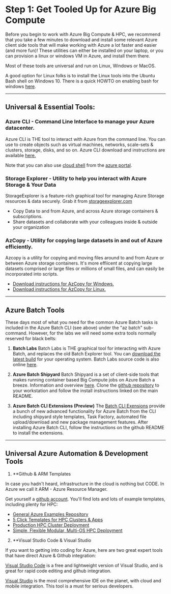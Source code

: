 # Step 1: Get Tooled Up for Azure Big Compute #

Before you begin to work with Azure Big Compute & HPC, we recommend that you take a few minutes to download and install some relevant Azure client side tools that will make working with Azure a lot faster and easier (and more fun)! These utilities can either be installed on your laptop, or you can provision a  linux or windows VM in Azure, and install them there. 

Most of these tools are universal and run on Linux, Windows or MacOS. 

A good option for Linux folks is to install the Linux tools into the Ubuntu Bash shell on Windows 10. There is a quick HOWTO on enabling bash for windows <a href="https://www.windowscentral.com/how-install-bash-shell-command-line-windows-10">here</a>.
***
## Universal & Essential Tools: 

### Azure CLI - Command Line Interface to manage your Azure datacenter. 

Azure CLI is THE tool to interact with Azure from the command line. You can use to create objects such as virtual machines, networks, scale-sets & clusters, storage, disks, and so on. Azure CLI download and instructions are available <a href="https://docs.microsoft.com/en-us/cli/azure/install-azure-cli">here.</a>

Note that you can also use <a href="https://azure.microsoft.com/en-us/features/cloud-shell/">cloud shell</a> from the <a href="https://portal.azure.com">azure portal</a>.

### Storage Explorer - Utility to help you interact with Azure Storage & Your Data

StorageExplorer is a feature-rich graphical tool for managing Azure Storage resources & data securely. Grab it from <a href="http://storageexplorer.com">storageexplorer.com</a>

* Copy Data to and from Azure, and across Azure storage containers & subscriptions. 
* Share datasets and collaborate with your colleagues inside & outside your organization

### AzCopy - Utility for copying large datasets in and out of Azure efficiently. 
Azcopy is a utility for copying and moving files around to and from Azure or between Azure storage containers. It's more effiicent at copying large datasets comprised or large files or millions of small files, and can easily be incorporated into scripts. 

* <a href="https://docs.microsoft.com/en-us/azure/storage/storage-use-azcopy">Download instructions for AzCopy for Windows.</a>
* <a href="https://docs.microsoft.com/en-us/azure/storage/storage-use-azcopy-linux">Download instructions for AzCopy for Linux.</a>

***
## Azure Batch Tools

These days most of what you need for the common Azure Batch tasks is included in the Azure Batch CLI (see above) under the "az batch" sub-command. However, for the labs we will need some extra tools normally reserved for black belts: 

1) **Batch Labs**
Batch Labs is THE graphical tool for interacting with Azure Batch, and replaces the old Batch Explorer tool. You can <a href="https://azure.github.io/BatchLabs/">download the latest build</a> for your operating system. Batch Labs source code is also online <a href="https://github.com/Azure/BatchLabs">here</a>.

2) **Azure Batch Shipyard**
Batch Shipyard is a set of client-side tools that makes running container based Big Compute jobs on Azure Batch a breeze. Information and overview <a href="https://azure.github.io/batch-shipyard">here</a>. Clone the <a href="https://github.com/Azure/batch-shipyard">github repository</a> to your workstation and follow the install instructions linked on the main README. 

3) **Azure Batch CLI Extensions (Preview)**
The <a href="https://github.com/Azure/azure-batch-cli-extensions">Batch CLI Exensions</a> provide a bunch of new advanced functionality for Azure Batch from the CLI including shipyard style templates, Task Factory, automated file upload/download and new package management features. After installing Azure Batch CLI, follow the instructions on the github README to install the extensions. 

***

## Universal Azure Automation & Development Tools
1) **Github & ARM Templates

In case you hadn't heard, infrastructure in the cloud is nothing but CODE. In Azure we call it ARM - Azure Resource Manager. 

Get yourself a <a href="https://github.com/join">github account</a>. You'll find lots and lots of example templates, including plenty for HPC: 

* <a href="https://github.com/Azure/AzureStack-QuickStart-Templates">General Azure Examples Repository</a>
* <a href="https://github.com/tanewill/5clickTemplates">5 Click Templates for HPC Clusters & Apps</a>
* <a href="https://github.com/xpillons/azure-hpc/tree/master/Compute-Grid-Infra">Production HPC Cluster Deployment</a>
* <a href="https://github.com/mkiernan/FlexHPC">Simple, Flexible Modular, Multi-OS HPC Deployment</a>


2) **Visual Studio Code & Visual Studio

If you want to getting into coding for Azure, here are two great expert tools that have direct Azure & Github integration: 

<a href="https://code.visualstudio.com/">Visual Studio Code</a> is a free and lightweight version of Visual Studio, and is great for rapid code editing and github integration.  

<a href="https://www.visualstudio.com/">Visual Studio</a> is the most comprehensive IDE on the planet, with cloud and mobile integration. This tool is a must for serious developers. 
